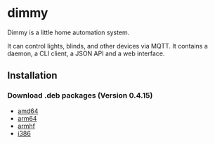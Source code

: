 # dimmy
Dimmy is a little home automation system.

It can control lights, blinds, and other devices via MQTT.
It contains a daemon, a CLI client, a JSON API and a web interface.


## Installation
### Download .deb packages (Version 0.4.15)

* [amd64](http://deb.flupps.net/pool/main/d/dimmy/dimmy_0.4.15_amd64.deb)
* [arm64](http://deb.flupps.net/pool/main/d/dimmy/dimmy_0.4.15_arm64.deb)
* [armhf](http://deb.flupps.net/pool/main/d/dimmy/dimmy_0.4.15_armhf.deb)
* [i386](http://deb.flupps.net/pool/main/d/dimmy/dimmy_0.4.15_i386.deb)

